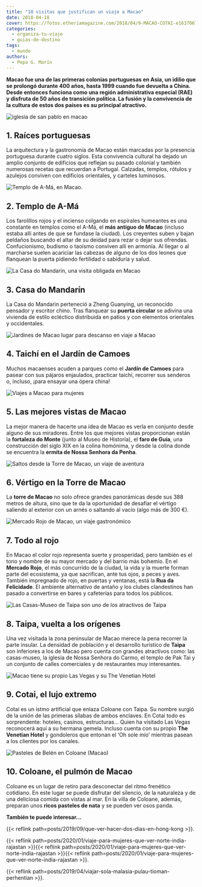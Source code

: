 ```yaml
---
title: "10 visitas que justifican un viaje a Macao"
date: 2018-04-18
cover: https://fotos.etheriamagazine.com/2018/04/9-MACAO-COTAI-e1637067759830.jpg
categories: 
  - organiza-tu-viaje
  - guias-de-destino
tags: 
  - mundo
authors: 
  - Pepa G. Marín
---
```


**Macao fue una de las primeras colonias portuguesas en Asia, un idilio que se prolongó 
durante 400 años, hasta 1999 cuando fue devuelta a China. Desde entonces funciona como 
una región administrativa especial (RAE) y disfruta de 50 años de transición política. 
La fusión y la convivencia de la cultura de estos dos países es su principal 
atractivo.** 

![iglesia de san pablo en macao](https://fotos.etheriamagazine.com/2018/04/1-MACAO.jpg "Novios con la iglesia de San Pablo al fondo.")

## 1\. Raíces portuguesas

La arquitectura y la gastronomía de Macao están marcadas por la presencia portuguesa 
durante cuatro siglos. Esta convivencia cultural ha dejado un amplio conjunto de 
edificios que reflejan su pasado colonial y también numerosas recetas que recuerdan a 
Portugal. Calzadas, templos, rótulos y azulejos conviven con edificios orientales, y 
carteles luminosos. 

![](https://fotos.etheriamagazine.com/2018/04/2-MACAOTEMPLO-A-MA-e1637067678136.jpg "Templo de A-Má, en Macao.")

## 2\. Templo de A-Má

Los farolillos rojos y el incienso colgando en espirales humeantes es una constante en 
templos como el A-Má, el **más antiguo de Macao** (incluso estaba allí antes de que se 
fundase la ciudad). Los creyentes suben y bajan peldaños buscando el altar de su deidad 
para rezar o dejar sus ofrendas. Confucionismo, budismo o taoísmo conviven allí en 
armonía. Al llegar o al marcharse suelen acariciar las cabezas de alguno de los dos 
leones que flanquean la puerta pidiendo fertilidad o sabiduría y salud. 

![La Casa do Mandarin, una visita obligada en Macao](https://fotos.etheriamagazine.com/2018/04/3-MACAO-e1637067691948.jpg "La Casa do Mandarin, una visita obligada en Macao")

## 3\. Casa do Mandarín

La Casa do Mandarin perteneció a Zheng Guanying, un reconocido pensador y escritor 
chino. Tras flanquear su **puerta circular** se adivina una vivienda de estilo ecléctico 
distribuida en patios y con elementos orientales y occidentales. 

![Jardines de Macao lugar para descanso en viaje a Macao](https://fotos.etheriamagazine.com/2018/04/4-MACAO-e1637067706284.jpg "En los parques se pasea, se descansa y se practica taichi (Macao).")

## 4\. Taichí en el Jardín de Camoes

Muchos macaenses acuden a parques como el **Jardín de Camoes** para pasear con sus 
pájaros enjaulados, practicar taichí, recorrer sus senderos o, incluso, ¡para ensayar 
una ópera china! 

![Viajes a Macao para mujeres](https://fotos.etheriamagazine.com/2018/04/5-MACAO-e1637067720793.jpg "Vistas de Macao desde la fortaleza do Monte")

## 5\. Las mejores vistas de Macao

La mejor manera de hacerte una idea de Macao es verla en conjunto desde alguno de sus 
miradores. Entre los que mejores vistas proporcionan están la **fortaleza do Monte** 
(junto al Museo de Historia), el **faro de Guía**, una construcción del siglo XIX en la 
colina homónima, y desde la colina donde se encuentra la **ermita de Nossa Senhora da 
Penha**. 

![Saltos desde la Torre de Macao, un viaje de aventura](https://fotos.etheriamagazine.com/2018/04/Torre-Macao-e1637067782349.jpg "Pasear con un arnés a casi 400 metros de altura en la Torre de Macao")

## 6\. Vértigo en la Torre de Macao

La **torre de Macao** no solo ofrece grandes panorámicas desde sus 388 metros de altura, 
sino que te da la oportunidad de desafiar el vértigo saliendo al exterior con un arnés o 
saltando al vacío (algo más de 300 €). 

![Mercado Rojo de Macao, un viaje gastronómico](https://fotos.etheriamagazine.com/2018/04/7-MACAO-e1637067733679.jpg "En el Mercado Rojo de Macao los animales llegan vivos.")

## 7\. Todo al rojo

En Macao el color rojo representa suerte y prosperidad, pero también es el tono y nombre 
de su mayor mercado y del barrio más bohemio. En el **Mercado Rojo**, el más concurrido 
de la ciudad, la vida y la muerte forman parte del ecosistema, ya que sacrifican, ante 
tus ojos, a peces y aves. También impregnado de rojo, en puertas y ventanas, está la 
**Rua da Felicidade**. El ambiente alternativo de antaño y los clubes clandestinos han 
pasado a convertirse en bares y cafeterías para todos los públicos. 

![Las Casas-Museo de Taipa son uno de los atractivos de Taipa](https://fotos.etheriamagazine.com/2018/04/8-MACAO-TAIPA-e1637067745669.jpg "Taipa, en Macao, cuenta con una villa histórica de gran colorido: las Casas-Museo.")

## 8\. Taipa, vuelta a los orígenes

Una vez visitada la zona peninsular de Macao merece la pena recorrer la parte insular. 
La densidad de población y el desarrollo turístico de **Taipa** son inferiores a los de 
Macao pero cuenta con grandes atractivos como: las casas-museo, la iglesia de Nossa 
Senhora do Carmo, el templo de Pak Tai y un conjunto de calles comerciales y de 
restaurantes muy interesantes. 

![Macao tiene su propio Las Vegas y su The Venetian Hotel](https://fotos.etheriamagazine.com/2018/04/9-MACAO-COTAI-e1637067759830.jpg "Pasear en góndola en The Venetian Hotel de Macao recuerda a Las Vegas.")

## 9\. Cotai, el lujo extremo

Cotai es un istmo artificial que enlaza Coloane con Taipa. Su nombre surgió de la unión 
de las primeras sílabas de ambos enclaves. En Cotai todo es sorprendente: hoteles, 
casinos, estructuras... Quien ha visitado Las Vegas reconocerá aquí a su hermana gemela. 
Incluso cuenta con su propio **The Venetian Hotel** y gondoleros que entonan el ‘Oh sole 
mío’ mientras pasean a los clientes por los canales. 

![Pasteles de Belén en Coloane (Macao)](https://fotos.etheriamagazine.com/2018/04/10-MACAO-e1637067770770.jpg "En un viaje a Macao, no deben faltar los ricos pasteles de nata de Coloane.")

## 10\. Coloane, el pulmón de Macao

Coloane es un lugar de retiro para desconectar del ritmo frenético cotidiano. En este 
lugar se puede disfrutar del silencio, de la naturaleza y de una deliciosa comida con 
vistas al mar. En la villa de Coloane, además, preparan unos **ricos pasteles de nata** 
y se pueden ver osos panda. 

**También te puede interesar...** 

{{< reflink path=posts/2019/09/que-ver-hacer-dos-dias-en-hong-kong >}}. 

{{< reflink path=posts/2020/01/viaje-para-mujeres-que-ver-norte-india-rajastan >}}{{< 
reflink path=posts/2020/01/viaje-para-mujeres-que-ver-norte-india-rajastan >}}{{< 
reflink path=posts/2020/01/viaje-para-mujeres-que-ver-norte-india-rajastan >}}. 

{{< reflink path=posts/2019/04/viajar-sola-malasia-pulau-tioman-perhentian >}}.
